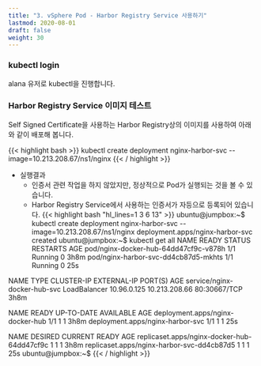 ```yaml
---
title: "3. vSphere Pod - Harbor Registry Service 사용하기"
lastmod: 2020-08-01
draft: false
weight: 30
---
```


### kubectl login
alana 유저로 kubectl을 진행합니다.

### Harbor Registry Service 이미지 테스트
Self Signed Certificate을 사용하는 Harbor Registry상의 이미지를 사용하여 아래와 같이 배포해 봅니다.

{{< highlight bash >}}
kubectl create deployment nginx-harbor-svc --image=10.213.208.67/ns1/nginx
{{< / highlight >}}

  - 실행결과
    * 인증서 관련 작업을 하지 않았지만, 정상적으로 Pod가 실행되는 것을 볼 수 있습니다.
    * Harbor Registry Service에서 사용하는 인증서가 자등으로 등록되어 있습니다.
{{< highlight bash "hl_lines=1 3 6 13" >}}
ubuntu@jumpbox:~$ kubectl create deployment nginx-harbor-svc --image=10.213.208.67/ns1/nginx
deployment.apps/nginx-harbor-svc created
ubuntu@jumpbox:~$ kubectl get all
NAME                                    READY   STATUS    RESTARTS   AGE
pod/nginx-docker-hub-64dd47cf9c-v878h   1/1     Running   0          3h8m
pod/nginx-harbor-svc-dd4cb87d5-mkhts    1/1     Running   0          25s

NAME                           TYPE           CLUSTER-IP    EXTERNAL-IP     PORT(S)        AGE
service/nginx-docker-hub-svc   LoadBalancer   10.96.0.125   10.213.208.66   80:30667/TCP   3h8m

NAME                               READY   UP-TO-DATE   AVAILABLE   AGE
deployment.apps/nginx-docker-hub   1/1     1            1           3h8m
deployment.apps/nginx-harbor-svc   1/1     1            1           25s

NAME                                          DESIRED   CURRENT   READY   AGE
replicaset.apps/nginx-docker-hub-64dd47cf9c   1         1         1       3h8m
replicaset.apps/nginx-harbor-svc-dd4cb87d5    1         1         1       25s
ubuntu@jumpbox:~$
{{< / highlight >}}